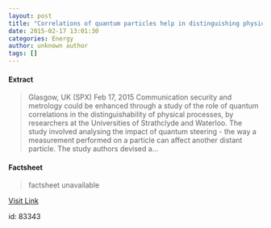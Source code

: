 ```yaml
---
layout: post
title: "Correlations of quantum particles help in distinguishing physical processes"
date: 2015-02-17 13:01:30
categories: Energy
author: unknown author
tags: []
---
```



#### Extract
>Glasgow, UK (SPX) Feb 17, 2015 Communication security and metrology could be enhanced through a study of the role of quantum correlations in the distinguishability of physical processes, by researchers at the Universities of Strathclyde and Waterloo. The study involved analysing the impact of quantum steering - the way a measurement performed on a particle can affect another distant particle. The study authors devised a...

#### Factsheet
>factsheet unavailable

[Visit Link](http://www.spacedaily.com/reports/Correlations_of_quantum_particles_help_in_distinguishing_physical_processes_999.html)

id:   83343


